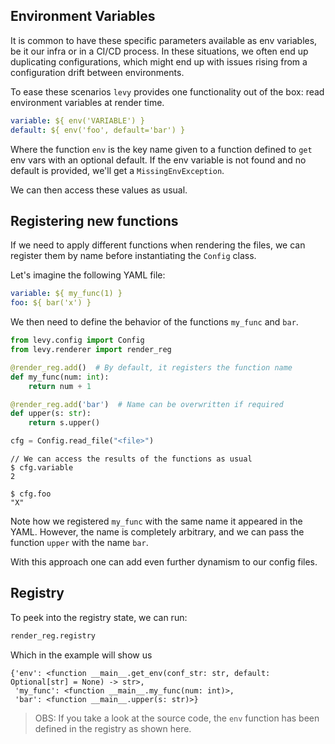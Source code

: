 ## Environment Variables

It is common to have these specific parameters available as env variables, be it our infra or in a CI/CD process. In these situations, we often end up duplicating configurations, which might end up with issues rising from a configuration drift between environments.

To ease these scenarios `levy` provides one functionality out of the box: read environment variables at render time.

```yaml
variable: ${ env('VARIABLE') }
default: ${ env('foo', default='bar') }
```

Where the function `env` is the key name given to a function defined to `get` env vars
with an optional default. If the env variable is not found and no default is provided,
we'll get a `MissingEnvException`.

We can then access these values as usual.

## Registering new functions

If we need to apply different functions when rendering the files, we can register them
by name before instantiating the `Config` class.

Let's imagine the following YAML file:

```yaml
variable: ${ my_func(1) }
foo: ${ bar('x') }
```

We then need to define the behavior of the functions `my_func` and `bar`.

```python
from levy.config import Config
from levy.renderer import render_reg

@render_reg.add()  # By default, it registers the function name
def my_func(num: int):
    return num + 1

@render_reg.add('bar')  # Name can be overwritten if required
def upper(s: str):
    return s.upper()

cfg = Config.read_file("<file>")
```

<div class="termy">

```console
// We can access the results of the functions as usual
$ cfg.variable
2

$ cfg.foo
"X"
```

</div>

Note how we registered `my_func` with the same name it appeared in the YAML. However,
the name is completely arbitrary, and we can pass the function `upper` with the name `bar`.

With this approach one can add even further dynamism to our config files.

## Registry

To peek into the registry state, we can run:

```python
render_reg.registry
```

Which in the example will show us

```
{'env': <function __main__.get_env(conf_str: str, default: Optional[str] = None) -> str>,
 'my_func': <function __main__.my_func(num: int)>,
 'bar': <function __main__.upper(s: str)>}
```

> OBS: If you take a look at the source code, the `env` function has been defined in the registry as shown here.
